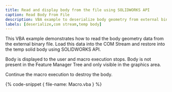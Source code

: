 ```yaml
---
title: Read and display body from the file using SOLIDWORKS API
caption: Read Body From File
description: VBA example to deserialize body geometry from external binary file into temp body and display using SOLIDWORKS API
labels: [deserialize,com stream,temp body]
---
```

This VBA example demonstrates how to read the body geometry data from the external binary file. Load this data into the COM Stream and restore into the temp solid body using SOLIDWORKS API.

Body is displayed to the user and macro execution stops. Body is not present in the Feature Manager Tree and only visible in the graphics area.

Continue the macro execution to destroy the body.

{% code-snippet { file-name: Macro.vba } %}